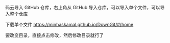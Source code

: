 
码云导入 GitHub 仓库，右上角从 GitHub 导入仓库，可以导入单个文件，可以导入整个仓库  

下载单个文件 https://minhaskamal.github.io/DownGit/#/home  

要改变目录，直接点击修改，然后修改目录就行了 


